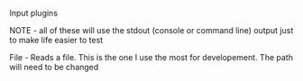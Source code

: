 Input plugins  

NOTE - all of these will use the stdout (console or command line) output just to make life easier to test  

File - Reads a file. This is the one I use the most for developement. The path will need to be changed 
